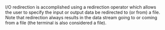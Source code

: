 I/O redirection is accomplished using a redirection operator which allows the user to specify the input or output data be redirected to (or from) a file. Note that redirection always results in the data stream going to or coming from a file (the terminal is also considered a file).
